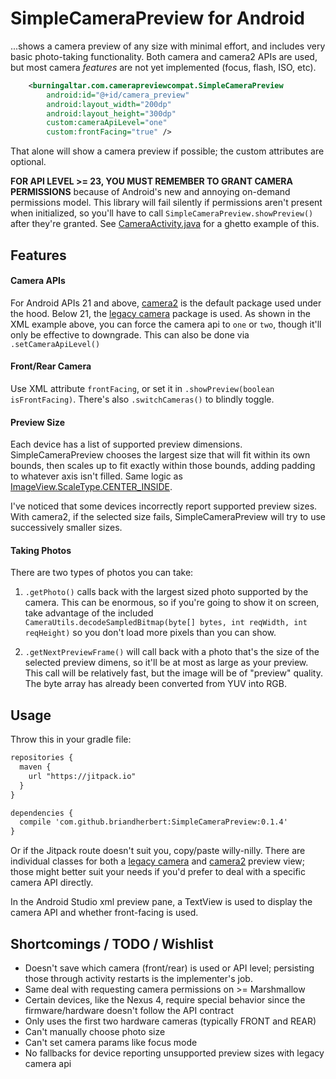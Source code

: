 # SimpleCameraPreview for Android

...shows a camera preview of any size with minimal effort, and includes very basic photo-taking functionality. Both camera and camera2 APIs are used, but most camera *features* are not yet implemented (focus, flash, ISO, etc).

```XML
    <burningaltar.com.camerapreviewcompat.SimpleCameraPreview
        android:id="@+id/camera_preview"
        android:layout_width="200dp"
        android:layout_height="300dp"
        custom:cameraApiLevel="one"
        custom:frontFacing="true" />
```

That alone will show a camera preview if possible; the custom attributes are optional.

**FOR API LEVEL >= 23, YOU MUST REMEMBER TO GRANT CAMERA PERMISSIONS** because of Android's new and annoying on-demand permissions model. This library will fail silently if permissions aren't present when initialized, so you'll have to call `SimpleCameraPreview.showPreview()` after they're granted. See [CameraActivity.java](CameraActivity.java) for a ghetto example of this.

## Features
#### Camera APIs
For Android APIs 21 and above, [camera2](http://developer.android.com/intl/es/reference/android/hardware/camera2/package-summary.html) is the default package used under the hood. Below 21, the [legacy camera](http://developer.android.com/intl/es/reference/android/hardware/Camera.html) package is used. As shown in the XML example above, you can force the camera api to `one` or `two`, though it'll only be effective to downgrade. This can also be done via `.setCameraApiLevel()`

#### Front/Rear Camera
Use XML attribute `frontFacing`, or set it in `.showPreview(boolean isFrontFacing)`. There's also `.switchCameras()` to blindly toggle.

#### Preview Size 
Each device has a list of supported preview dimensions. SimpleCameraPreview chooses the largest size that will fit within its own bounds, then scales up to fit exactly within those bounds, adding padding to whatever axis isn't filled. Same logic as [ImageView.ScaleType.CENTER_INSIDE](http://developer.android.com/intl/es/reference/android/widget/ImageView.ScaleType.html). 

I've noticed that some devices incorrectly report supported preview sizes. With camera2, if the selected size fails, SimpleCameraPreview will try to use successively smaller sizes.

#### Taking Photos
There are two types of photos you can take:

1. `.getPhoto()` calls back with the largest sized photo supported by the camera. This can be enormous, so if you're going to show it on screen, take advantage of the included `CameraUtils.decodeSampledBitmap(byte[] bytes, int reqWidth, int reqHeight)` so you don't load more pixels than you can show.

2. `.getNextPreviewFrame()` will call back with a photo that's the size of the selected preview dimens, so it'll be at most as large as your preview. This call will be relatively fast, but the image will be of "preview" quality. The byte array has already been converted from YUV into RGB.


## Usage
Throw this in your gradle file:
```XML
repositories {
  maven {
    url "https://jitpack.io"
  }
}

dependencies {
  compile 'com.github.briandherbert:SimpleCameraPreview:0.1.4'
}
```
Or if the Jitpack route doesn't suit you, copy/paste willy-nilly. There are individual classes for both a [legacy camera](CameraPreviewTexture.java) and [camera2](Camera2PreviewTexture.java) preview view; those might better suit your needs if you'd prefer to deal with a specific camera API directly.

In the Android Studio xml preview pane, a TextView is used to display the camera API and whether front-facing is used.

## Shortcomings / TODO / Wishlist
+ Doesn't save which camera (front/rear) is used or API level; persisting those through activity restarts is the implementer's job.
+ Same deal with requesting camera permissions on >= Marshmallow
+ Certain devices, like the Nexus 4, require special behavior since the firmware/hardware doesn't follow the API contract
+ Only uses the first two hardware cameras (typically FRONT and REAR)
+ Can't manually choose photo size
+ Can't set camera params like focus mode
+ No fallbacks for device reporting unsupported preview sizes with legacy camera api



